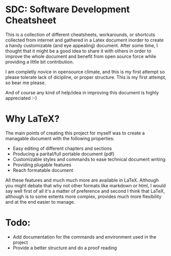 SDC: Software Development Cheatsheet
====================================

This is a collection of different cheatsheets, workarounds, or shortcuts 
collected from internet and gathered in a Latex document inorder to create a 
handy customizable (and eye appealing) document. After some time, I thought
that it might be a good idea to share it with others in order to improve the 
whole document and benefit from open source force while providing a little bit
contribution. 

I am completly novice in opensource climate, and this is my first attempt so 
please tolerate lack of dicipline, or proper structure. This is my first
attempt, so bear me please.

And of course any kind of help/idea in improving this document is highly appreciated :-)

Why LaTeX?
===========
The main points of creating this project for myself was to create a
managable document with the following properties:

* Easy editing of different chapters and sections
* Producing a parital/full portable document (pdf)
* Customizable styles and commands to ease technical document writing
* Providing plugable features
* Reach formatable document

All these features and much much more are available in LaTeX. Although you might
debate that why not other formats like markdown or html, I would say well first
of all it's a matter of preference and second I think that LaTeX, although is to
some extents more complex, provides much more flexibility and at the end easier
to manage.

Todo:
====
* Add documentation for the commands and environment used in the project
* Provide a better structure and do a proof reading

